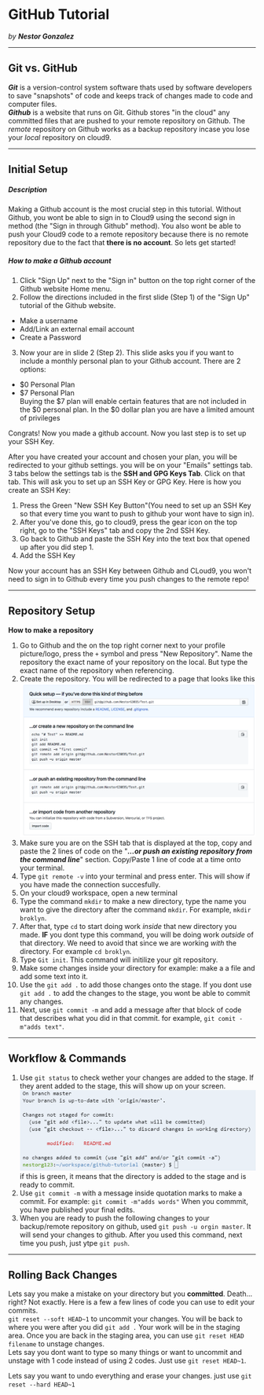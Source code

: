 # GitHub Tutorial

_by **Nestor Gonzalez**_

---
## Git vs. GitHub
 _**Git**_ is a version-control system software thats used by software developers to save "snapshots" of code and keeps track of changes made to code and computer files.  
 _**Github**_ is a website that runs on Git. Github stores "in the cloud" any committed files that are pushed to your remote repository on Github. The _remote_ repository on Github works as a backup repository incase you lose your _local_ repository on cloud9.


---
## Initial Setup
##### Description  
Making a Github account is the most crucial step in this tutorial. Without Github, you wont be able to sign in to Cloud9 using the second sign in method (the "Sign in through Github" method). You also wont be able to push your Cloud9 code to a remote repository because there is no remote repository due to the fact that **there is no account**. So lets get started!  
##### How to make a Github account
1. Click "Sign Up" next to the "Sign in"  button on the top right corner of the Github website Home menu.
2. Follow the directions included in the first slide (Step 1) of the "Sign Up" tutorial of the Github website.  

  * Make a username
  * Add/Link an external email account 
  * Create a Password
3. Now your are in slide 2 (Step 2). This slide asks you if you want to include a monthly personal plan to your Github account. There are 2 options:
* $0 Personal Plan
* $7 Personal Plan  
Buying the $7 plan will enable certain features that are not included in the $0 personal plan. In the $0 dollar plan you are have a limited amount of privileges  

Congrats! Now you made a github account. Now you last step is to set up your SSH Key.  

After you have created your account and chosen your plan, you will be redirected to your github settings. you will be on your "Emails" settings tab.  
3 tabs below the settings tab is the **SSH and GPG Keys Tab**. Click on that tab. This will ask you to set up an SSH Key or GPG Key. Here is how you create an SSH Key:
1. Press the Green "New SSH Key Button"(You need to set up an SSH Key so that every time you want to push to github your wont have to sign in).
2. After you've done this, go to cloud9, press the gear icon on the top right, go to the "SSH Keys" tab and copy the 2nd SSH Key.
3. Go back to Github and paste the SSH Key into the text box that opened up after you did step 1. 
4. Add the SSH Key  

Now your account has an SSH Key between Github and CLoud9, you won't need to sign in to Github every time you push changes to the remote repo!

  



---
## Repository Setup
**How to make a repository**
1. Go to Github and the on the top right corner next to your profile picture/logo, press the `+` symbol and press "New Repository". Name the repository the exact name of your repository on the local. But type the exact name of the repository when referencing. 
2. Create the repository. You will be redirected to a page that looks like this  
![Page](Redirect.png)
3. Make sure you are on the SSH tab that is displayed at the top, copy and paste the 2 lines of code on the "***...or push an existing repository from the command line***" section. Copy/Paste 1 line of code at a time onto your terminal. 
4. Type `git remote -v` into your terminal and press enter. This will show if you have made the connection succesfully.  
5. On your cloud9 workspace, open a new terminal
6. Type the command `mkdir` to make a new directory, type the name you want to give the directory after the command `mkdir`. For example, `mkdir broklyn`.
7. After that, type `cd` to start doing work _inside_ that new directory you made. **IF** you dont type this command, you will be doing work _outside_ of that directory. We need to avoid that since we are working _with_ the directory. For example `cd broklyn`.
8. Type `Git init`. This command will initilize your git repository. 
9. Make some changes inside your directory for example: make a a file and add some text into it.
10. Use the `git add .` to add those changes onto the stage. If you dont use `git add .` to add the changes to the stage, you wont be able to commit any changes. 
11. Next, use `git commit -m` and add a message after that block of code that describes what you did in that commit. for example, `git comit -m"adds text"`.


---
## Workflow & Commands
1. Use `git status` to check wether your changes are added to the stage. If they arent added to the stage, this will show up on your screen.  
![Red](project-code.png)  
if this is green, it means that the directory is added to the stage and is ready to commit. 
2. Use `git commit -m` with a message inside quotation marks to make a commit. For example: `git commit -m"adds words"` When you commmit, you have published your final edits. 
3. When you are ready to push the following changes to your backup/remote repository on github, used `git push -u orgin master`. It will send your changes to github. After you used this command, next time you push, just ytpe `git push`.


---
## Rolling Back Changes
Lets say you make a mistake on your directory but you **committed**. Death... right? Not exactly. Here is a few a few lines of code you can use to edit your commits.  
`git reset --soft HEAD~1` to uncommit your changes. You will be back to where you were after you did `git add .` Your work will be in the staging area.
Once you are back in the staging area, you can use `git reset HEAD filename` to unstage changes.  
Lets say you dont want to type so many things or want to uncommit and unstage with 1 code instead of using 2 codes. Just use `git reset HEAD~1`. 

Lets say you want to undo everything and erase your changes. just use `git reset --hard HEAD~1`
